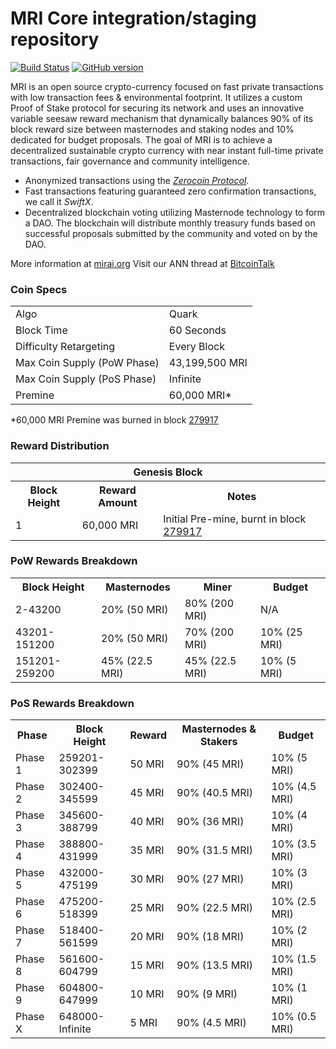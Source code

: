 MRI Core integration/staging repository
=====================================

[![Build Status](https://travis-ci.org/MRI-Project/MRI.svg?branch=master)](https://travis-ci.org/MRI-Project/MRI) [![GitHub version](https://badge.fury.io/gh/MRI-Project%2FMRI.svg)](https://badge.fury.io/gh/MRI-Project%2FMRI)

MRI is an open source crypto-currency focused on fast private transactions with low transaction fees & environmental footprint.  It utilizes a custom Proof of Stake protocol for securing its network and uses an innovative variable seesaw reward mechanism that dynamically balances 90% of its block reward size between masternodes and staking nodes and 10% dedicated for budget proposals. The goal of MRI is to achieve a decentralized sustainable crypto currency with near instant full-time private transactions, fair governance and community intelligence.
- Anonymized transactions using the [_Zerocoin Protocol_](http://www.mirai.org/zpiv).
- Fast transactions featuring guaranteed zero confirmation transactions, we call it _SwiftX_.
- Decentralized blockchain voting utilizing Masternode technology to form a DAO. The blockchain will distribute monthly treasury funds based on successful proposals submitted by the community and voted on by the DAO.

More information at [mirai.org](http://www.mirai.org) Visit our ANN thread at [BitcoinTalk](http://www.bitcointalk.org/index.php?topic=1262920)

### Coin Specs
<table>
<tr><td>Algo</td><td>Quark</td></tr>
<tr><td>Block Time</td><td>60 Seconds</td></tr>
<tr><td>Difficulty Retargeting</td><td>Every Block</td></tr>
<tr><td>Max Coin Supply (PoW Phase)</td><td>43,199,500 MRI</td></tr>
<tr><td>Max Coin Supply (PoS Phase)</td><td>Infinite</td></tr>
<tr><td>Premine</td><td>60,000 MRI*</td></tr>
</table>

*60,000 MRI Premine was burned in block [279917](http://www.presstab.pw/phpexplorer/MRI/block.php?blockhash=206d9cfe859798a0b0898ab00d7300be94de0f5469bb446cecb41c3e173a57e0)

### Reward Distribution

<table>
<th colspan=4>Genesis Block</th>
<tr><th>Block Height</th><th>Reward Amount</th><th>Notes</th></tr>
<tr><td>1</td><td>60,000 MRI</td><td>Initial Pre-mine, burnt in block <a href="http://www.presstab.pw/phpexplorer/MRI/block.php?blockhash=206d9cfe859798a0b0898ab00d7300be94de0f5469bb446cecb41c3e173a57e0">279917</a></td></tr>
</table>

### PoW Rewards Breakdown

<table>
<th>Block Height</th><th>Masternodes</th><th>Miner</th><th>Budget</th>
<tr><td>2-43200</td><td>20% (50 MRI)</td><td>80% (200 MRI)</td><td>N/A</td></tr>
<tr><td>43201-151200</td><td>20% (50 MRI)</td><td>70% (200 MRI)</td><td>10% (25 MRI)</td></tr>
<tr><td>151201-259200</td><td>45% (22.5 MRI)</td><td>45% (22.5 MRI)</td><td>10% (5 MRI)</td></tr>
</table>

### PoS Rewards Breakdown

<table>
<th>Phase</th><th>Block Height</th><th>Reward</th><th>Masternodes & Stakers</th><th>Budget</th>
<tr><td>Phase 1</td><td>259201-302399</td><td>50 MRI</td><td>90% (45 MRI)</td><td>10% (5 MRI)</td></tr>
<tr><td>Phase 2</td><td>302400-345599</td><td>45 MRI</td><td>90% (40.5 MRI)</td><td>10% (4.5 MRI)</td></tr>
<tr><td>Phase 3</td><td>345600-388799</td><td>40 MRI</td><td>90% (36 MRI)</td><td>10% (4 MRI)</td></tr>
<tr><td>Phase 4</td><td>388800-431999</td><td>35 MRI</td><td>90% (31.5 MRI)</td><td>10% (3.5 MRI)</td></tr>
<tr><td>Phase 5</td><td>432000-475199</td><td>30 MRI</td><td>90% (27 MRI)</td><td>10% (3 MRI)</td></tr>
<tr><td>Phase 6</td><td>475200-518399</td><td>25 MRI</td><td>90% (22.5 MRI)</td><td>10% (2.5 MRI)</td></tr>
<tr><td>Phase 7</td><td>518400-561599</td><td>20 MRI</td><td>90% (18 MRI)</td><td>10% (2 MRI)</td></tr>
<tr><td>Phase 8</td><td>561600-604799</td><td>15 MRI</td><td>90% (13.5 MRI)</td><td>10% (1.5 MRI)</td></tr>
<tr><td>Phase 9</td><td>604800-647999</td><td>10 MRI</td><td>90% (9 MRI)</td><td>10% (1 MRI)</td></tr>
<tr><td>Phase X</td><td>648000-Infinite</td><td>5 MRI</td><td>90% (4.5 MRI)</td><td>10% (0.5 MRI)</td></tr>
</table>
